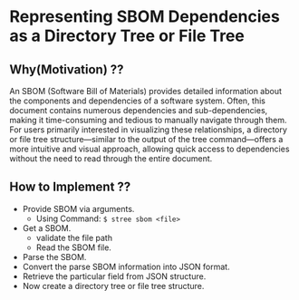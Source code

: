 # Representing SBOM Dependencies as a Directory Tree or File Tree

## Why(Motivation) ??

An SBOM (Software Bill of Materials) provides detailed information about the components and dependencies of a software system. Often, this document contains numerous dependencies and sub-dependencies, making it time-consuming and tedious to manually navigate through them. For users primarily interested in visualizing these relationships, a directory or file tree structure—similar to the output of the tree command—offers a more intuitive and visual approach, allowing quick access to dependencies without the need to read through the entire document.

## How to Implement ??

- Provide SBOM via arguments.
  - Using Command: `$ stree sbom <file>`
- Get a SBOM.
  - validate the file path
  - Read the SBOM file.
- Parse the SBOM.
- Convert the parse SBOM information into JSON format.
- Retrieve the particular field from JSON structure.
- Now create a directory tree or file tree structure.

